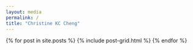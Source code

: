 ```yaml
---
layout: media
permalink: /
title: "Christine KC Cheng"
---
```


<div class="tiles">
{% for post in site.posts %}
	{% include post-grid.html %}
{% endfor %}
</div><!-- /.tiles -->
